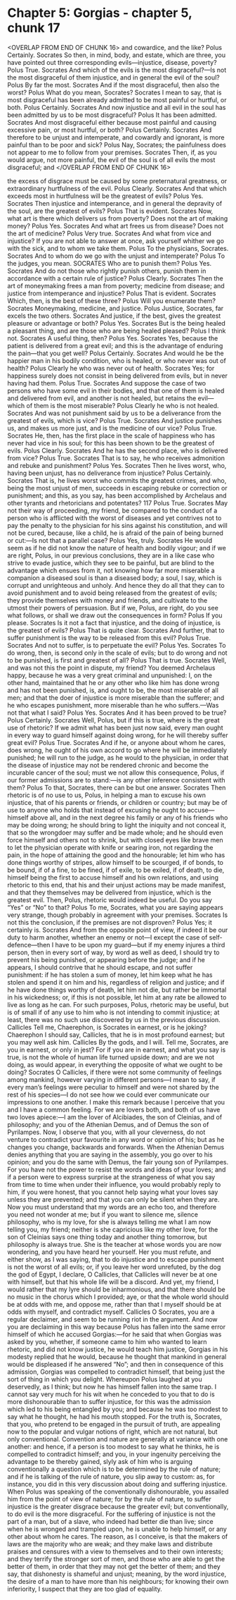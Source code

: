 # Chapter 5: Gorgias - chapter 5, chunk 17

<OVERLAP FROM END OF CHUNK 16>
and cowardice, and the like? Polus Certainly. Socrates So then, in mind, body, and estate, which are three, you have pointed out three corresponding evils⁠—injustice, disease, poverty? Polus True. Socrates And which of the evils is the most disgraceful?⁠—Is not the most disgraceful of them injustice, and in general the evil of the soul? Polus By far the most. Socrates And if the most disgraceful, then also the worst? Polus What do you mean, Socrates? Socrates I mean to say, that is most disgraceful has been already admitted to be most painful or hurtful, or both. Polus Certainly. Socrates And now injustice and all evil in the soul has been admitted by us to be most disgraceful? Polus It has been admitted. Socrates And most disgraceful either because most painful and causing excessive pain, or most hurtful, or both? Polus Certainly. Socrates And therefore to be unjust and intemperate, and cowardly and ignorant, is more painful than to be poor and sick? Polus Nay, Socrates; the painfulness does not appear to me to follow from your premises. Socrates Then, if, as you would argue, not more painful, the evil of the soul is of all evils the most disgraceful; and
</OVERLAP FROM END OF CHUNK 16>

the excess of disgrace must be caused by some preternatural greatness, or extraordinary hurtfulness of the evil. Polus Clearly. Socrates And that which exceeds most in hurtfulness will be the greatest of evils? Polus Yes. Socrates Then injustice and intemperance, and in general the depravity of the soul, are the greatest of evils? Polus That is evident. Socrates Now, what art is there which delivers us from poverty? Does not the art of making money? Polus Yes. Socrates And what art frees us from disease? Does not the art of medicine? Polus Very true. Socrates And what from vice and injustice? If you are not able to answer at once, ask yourself whither we go with the sick, and to whom we take them. Polus To the physicians, Socrates. Socrates And to whom do we go with the unjust and intemperate? Polus To the judges, you mean. SOCRATES Who are to punish them? Polus Yes. Socrates And do not those who rightly punish others, punish them in accordance with a certain rule of justice? Polus Clearly. Socrates Then the art of moneymaking frees a man from poverty; medicine from disease; and justice from intemperance and injustice? Polus That is evident. Socrates Which, then, is the best of these three? Polus Will you enumerate them? Socrates Moneymaking, medicine, and justice. Polus Justice, Socrates, far excels the two others. Socrates And justice, if the best, gives the greatest pleasure or advantage or both? Polus Yes. Socrates But is the being healed a pleasant thing, and are those who are being healed pleased? Polus I think not. Socrates A useful thing, then? Polus Yes. Socrates Yes, because the patient is delivered from a great evil; and this is the advantage of enduring the pain⁠—that you get well? Polus Certainly. Socrates And would he be the happier man in his bodily condition, who is healed, or who never was out of health? Polus Clearly he who was never out of health. Socrates Yes; for happiness surely does not consist in being delivered from evils, but in never having had them. Polus True. Socrates And suppose the case of two persons who have some evil in their bodies, and that one of them is healed and delivered from evil, and another is not healed, but retains the evil⁠—which of them is the most miserable? Polus Clearly he who is not healed. Socrates And was not punishment said by us to be a deliverance from the greatest of evils, which is vice? Polus True. Socrates And justice punishes us, and makes us more just, and is the medicine of our vice? Polus True. Socrates He, then, has the first place in the scale of happiness who has never had vice in his soul; for this has been shown to be the greatest of evils. Polus Clearly. Socrates And he has the second place, who is delivered from vice? Polus True. Socrates That is to say, he who receives admonition and rebuke and punishment? Polus Yes. Socrates Then he lives worst, who, having been unjust, has no deliverance from injustice? Polus Certainly. Socrates That is, he lives worst who commits the greatest crimes, and who, being the most unjust of men, succeeds in escaping rebuke or correction or punishment; and this, as you say, has been accomplished by Archelaus and other tyrants and rhetoricians and potentates? 117 Polus True. Socrates May not their way of proceeding, my friend, be compared to the conduct of a person who is afflicted with the worst of diseases and yet contrives not to pay the penalty to the physician for his sins against his constitution, and will not be cured, because, like a child, he is afraid of the pain of being burned or cut:⁠—Is not that a parallel case? Polus Yes, truly. Socrates He would seem as if he did not know the nature of health and bodily vigour; and if we are right, Polus, in our previous conclusions, they are in a like case who strive to evade justice, which they see to be painful, but are blind to the advantage which ensues from it, not knowing how far more miserable a companion a diseased soul is than a diseased body; a soul, I say, which is corrupt and unrighteous and unholy. And hence they do all that they can to avoid punishment and to avoid being released from the greatest of evils; they provide themselves with money and friends, and cultivate to the utmost their powers of persuasion. But if we, Polus, are right, do you see what follows, or shall we draw out the consequences in form? Polus If you please. Socrates Is it not a fact that injustice, and the doing of injustice, is the greatest of evils? Polus That is quite clear. Socrates And further, that to suffer punishment is the way to be released from this evil? Polus True. Socrates And not to suffer, is to perpetuate the evil? Polus Yes. Socrates To do wrong, then, is second only in the scale of evils; but to do wrong and not to be punished, is first and greatest of all? Polus That is true. Socrates Well, and was not this the point in dispute, my friend? You deemed Archelaus happy, because he was a very great criminal and unpunished: I, on the other hand, maintained that he or any other who like him has done wrong and has not been punished, is, and ought to be, the most miserable of all men; and that the doer of injustice is more miserable than the sufferer; and he who escapes punishment, more miserable than he who suffers.⁠—Was not that what I said? Polus Yes. Socrates And it has been proved to be true? Polus Certainly. Socrates Well, Polus, but if this is true, where is the great use of rhetoric? If we admit what has been just now said, every man ought in every way to guard himself against doing wrong, for he will thereby suffer great evil? Polus True. Socrates And if he, or anyone about whom he cares, does wrong, he ought of his own accord to go where he will be immediately punished; he will run to the judge, as he would to the physician, in order that the disease of injustice may not be rendered chronic and become the incurable cancer of the soul; must we not allow this consequence, Polus, if our former admissions are to stand:⁠—is any other inference consistent with them? Polus To that, Socrates, there can be but one answer. Socrates Then rhetoric is of no use to us, Polus, in helping a man to excuse his own injustice, that of his parents or friends, or children or country; but may be of use to anyone who holds that instead of excusing he ought to accuse⁠—himself above all, and in the next degree his family or any of his friends who may be doing wrong; he should bring to light the iniquity and not conceal it, that so the wrongdoer may suffer and be made whole; and he should even force himself and others not to shrink, but with closed eyes like brave men to let the physician operate with knife or searing iron, not regarding the pain, in the hope of attaining the good and the honourable; let him who has done things worthy of stripes, allow himself to be scourged, if of bonds, to be bound, if of a fine, to be fined, if of exile, to be exiled, if of death, to die, himself being the first to accuse himself and his own relations, and using rhetoric to this end, that his and their unjust actions may be made manifest, and that they themselves may be delivered from injustice, which is the greatest evil. Then, Polus, rhetoric would indeed be useful. Do you say “Yes” or “No” to that? Polus To me, Socrates, what you are saying appears very strange, though probably in agreement with your premises. Socrates Is not this the conclusion, if the premises are not disproven? Polus Yes; it certainly is. Socrates And from the opposite point of view, if indeed it be our duty to harm another, whether an enemy or not⁠—I except the case of self-defence⁠—then I have to be upon my guard⁠—but if my enemy injures a third person, then in every sort of way, by word as well as deed, I should try to prevent his being punished, or appearing before the judge; and if he appears, I should contrive that he should escape, and not suffer punishment: if he has stolen a sum of money, let him keep what he has stolen and spend it on him and his, regardless of religion and justice; and if he have done things worthy of death, let him not die, but rather be immortal in his wickedness; or, if this is not possible, let him at any rate be allowed to live as long as he can. For such purposes, Polus, rhetoric may be useful, but is of small if of any use to him who is not intending to commit injustice; at least, there was no such use discovered by us in the previous discussion. Callicles Tell me, Chaerephon, is Socrates in earnest, or is he joking? Chaerephon I should say, Callicles, that he is in most profound earnest; but you may well ask him. Callicles By the gods, and I will. Tell me, Socrates, are you in earnest, or only in jest? For if you are in earnest, and what you say is true, is not the whole of human life turned upside down; and are we not doing, as would appear, in everything the opposite of what we ought to be doing? Socrates O Callicles, if there were not some community of feelings among mankind, however varying in different persons⁠—I mean to say, if every man’s feelings were peculiar to himself and were not shared by the rest of his species⁠—I do not see how we could ever communicate our impressions to one another. I make this remark because I perceive that you and I have a common feeling. For we are lovers both, and both of us have two loves apiece:⁠—I am the lover of Alcibiades, the son of Cleinias, and of philosophy; and you of the Athenian Demus, and of Demus the son of Pyrilampes. Now, I observe that you, with all your cleverness, do not venture to contradict your favourite in any word or opinion of his; but as he changes you change, backwards and forwards. When the Athenian Demus denies anything that you are saying in the assembly, you go over to his opinion; and you do the same with Demus, the fair young son of Pyrilampes. For you have not the power to resist the words and ideas of your loves; and if a person were to express surprise at the strangeness of what you say from time to time when under their influence, you would probably reply to him, if you were honest, that you cannot help saying what your loves say unless they are prevented; and that you can only be silent when they are. Now you must understand that my words are an echo too, and therefore you need not wonder at me; but if you want to silence me, silence philosophy, who is my love, for she is always telling me what I am now telling you, my friend; neither is she capricious like my other love, for the son of Cleinias says one thing today and another thing tomorrow, but philosophy is always true. She is the teacher at whose words you are now wondering, and you have heard her yourself. Her you must refute, and either show, as I was saying, that to do injustice and to escape punishment is not the worst of all evils; or, if you leave her word unrefuted, by the dog the god of Egypt, I declare, O Callicles, that Callicles will never be at one with himself, but that his whole life will be a discord. And yet, my friend, I would rather that my lyre should be inharmonious, and that there should be no music in the chorus which I provided; aye, or that the whole world should be at odds with me, and oppose me, rather than that I myself should be at odds with myself, and contradict myself. Callicles O Socrates, you are a regular declaimer, and seem to be running riot in the argument. And now you are declaiming in this way because Polus has fallen into the same error himself of which he accused Gorgias:⁠—for he said that when Gorgias was asked by you, whether, if someone came to him who wanted to learn rhetoric, and did not know justice, he would teach him justice, Gorgias in his modesty replied that he would, because he thought that mankind in general would be displeased if he answered “No”; and then in consequence of this admission, Gorgias was compelled to contradict himself, that being just the sort of thing in which you delight. Whereupon Polus laughed at you deservedly, as I think; but now he has himself fallen into the same trap. I cannot say very much for his wit when he conceded to you that to do is more dishonourable than to suffer injustice, for this was the admission which led to his being entangled by you; and because he was too modest to say what he thought, he had his mouth stopped. For the truth is, Socrates, that you, who pretend to be engaged in the pursuit of truth, are appealing now to the popular and vulgar notions of right, which are not natural, but only conventional. Convention and nature are generally at variance with one another: and hence, if a person is too modest to say what he thinks, he is compelled to contradict himself; and you, in your ingenuity perceiving the advantage to be thereby gained, slyly ask of him who is arguing conventionally a question which is to be determined by the rule of nature; and if he is talking of the rule of nature, you slip away to custom: as, for instance, you did in this very discussion about doing and suffering injustice. When Polus was speaking of the conventionally dishonourable, you assailed him from the point of view of nature; for by the rule of nature, to suffer injustice is the greater disgrace because the greater evil; but conventionally, to do evil is the more disgraceful. For the suffering of injustice is not the part of a man, but of a slave, who indeed had better die than live; since when he is wronged and trampled upon, he is unable to help himself, or any other about whom he cares. The reason, as I conceive, is that the makers of laws are the majority who are weak; and they make laws and distribute praises and censures with a view to themselves and to their own interests; and they terrify the stronger sort of men, and those who are able to get the better of them, in order that they may not get the better of them; and they say, that dishonesty is shameful and unjust; meaning, by the word injustice, the desire of a man to have more than his neighbours; for knowing their own inferiority, I suspect that they are too glad of equality.